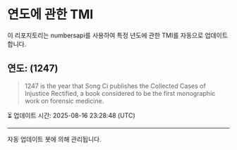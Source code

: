 
# 연도에 관한 TMI

이 리포지토리는 numbersapi를 사용하여 특정 년도에 관한 TMI를 자동으로 업데이트합니다.

## 연도: (1247)
> 1247 is the year that Song Ci publishes the Collected Cases of Injustice Rectified, a book considered to be the first monographic work on forensic medicine.

⏳ 업데이트 시간: 2025-08-16 23:28:48 (UTC)

---
자동 업데이트 봇에 의해 관리됩니다.
